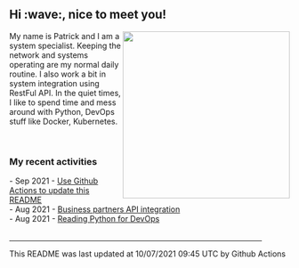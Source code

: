 <h2> Hi :wave:, nice to meet you! </h2>
                            <img align='right' src="https://media.giphy.com/media/3o6ZsWiPs8bx32YWyY/giphy.gif" width="300" />
                            <p alight="left">My name is Patrick and I am a system specialist. Keeping the network and systems operating are my normal daily routine. I also work a bit in system integration using RestFul API. In the quiet times, I like to spend time and mess around with Python, DevOps stuff like Docker, Kubernetes.</p>
                            <br>
                            <h3>My recent activities</h3>
                            <!-- Activities start -->
- Sep 2021 - <a href='https://docs.github.com/en/actions' target='_blank'>Use Github Actions to update this README</a><br>
- Aug 2021 - <a href='#' target='_blank'>Business partners API integration</a><br>
- Aug 2021 - <a href='https://book.douban.com/subject/34787347/' target='_blank'>Reading Python for DevOps</a><br><!-- Activities end -->
                       <br>
                       <hr size='8' width='90%'>
                       <!-- Updatetime start -->
This README was last updated at 10/07/2021 09:45 UTC by Github Actions<!-- Updatetime end -->
